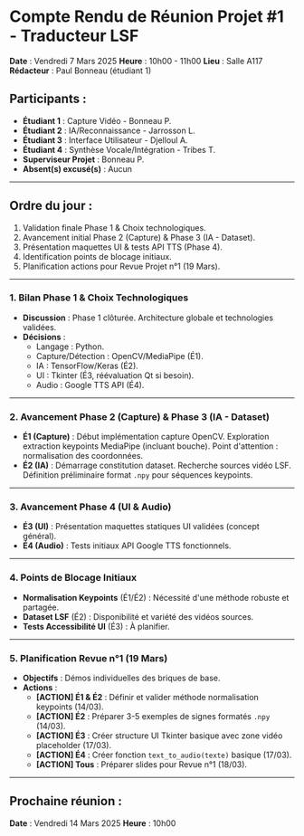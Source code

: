 # Compte Rendu de Réunion Projet #1 - Traducteur LSF

**Date** : Vendredi 7 Mars 2025
**Heure** : 10h00 - 11h00
**Lieu** : Salle A117
**Rédacteur** : Paul Bonneau (étudiant 1)
## Participants :
- **Étudiant 1** : Capture Vidéo - Bonneau P.
- **Étudiant 2** : IA/Reconnaissance - Jarrosson L.
- **Étudiant 3** : Interface Utilisateur - Djelloul A.
- **Étudiant 4** : Synthèse Vocale/Intégration - Tribes T.
- **Superviseur Projet** : Bonneau P.
- **Absent(s) excusé(s)** : Aucun

---

## Ordre du jour :
1.  Validation finale Phase 1 & Choix technologiques.
2.  Avancement initial Phase 2 (Capture) & Phase 3 (IA - Dataset).
3.  Présentation maquettes UI & tests API TTS (Phase 4).
4.  Identification points de blocage initiaux.
5.  Planification actions pour Revue Projet n°1 (19 Mars).

---

### 1. Bilan Phase 1 & Choix Technologiques
- **Discussion** : Phase 1 clôturée. Architecture globale et technologies validées.
- **Décisions** :
    - Langage : Python.
    - Capture/Détection : OpenCV/MediaPipe (É1).
    - IA : TensorFlow/Keras (É2).
    - UI : Tkinter (É3, réévaluation Qt si besoin).
    - Audio : Google TTS API (É4).

---

### 2. Avancement Phase 2 (Capture) & Phase 3 (IA - Dataset)
- **É1 (Capture)** : Début implémentation capture OpenCV. Exploration extraction keypoints MediaPipe (incluant bouche). Point d'attention : normalisation des coordonnées.
- **É2 (IA)** : Démarrage constitution dataset. Recherche sources vidéo LSF. Définition préliminaire format `.npy` pour séquences keypoints.

---

### 3. Avancement Phase 4 (UI & Audio)
- **É3 (UI)** : Présentation maquettes statiques UI validées (concept général).
- **É4 (Audio)** : Tests initiaux API Google TTS fonctionnels.

---

### 4. Points de Blocage Initiaux
- **Normalisation Keypoints** (É1/É2) : Nécessité d'une méthode robuste et partagée.
- **Dataset LSF** (É2) : Disponibilité et variété des vidéos sources.
- **Tests Accessibilité UI** (É3) : À planifier.

---

### 5. Planification Revue n°1 (19 Mars)
- **Objectifs** : Démos individuelles des briques de base.
- **Actions** :
    - **[ACTION] É1 & É2** : Définir et valider méthode normalisation keypoints (14/03).
    - **[ACTION] É2** : Préparer 3-5 exemples de signes formatés `.npy` (14/03).
    - **[ACTION] É3** : Créer structure UI Tkinter basique avec zone vidéo placeholder (17/03).
    - **[ACTION] É4** : Créer fonction `text_to_audio(texte)` basique (17/03).
    - **[ACTION] Tous** : Préparer slides pour Revue n°1 (18/03).

---

## Prochaine réunion :
**Date** : Vendredi 14 Mars 2025
**Heure** : 10h00
